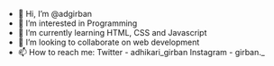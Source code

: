 - 👋 Hi, I’m @adgirban
- 👀 I’m interested in Programming
- 🌱 I’m currently learning HTML, CSS and Javascript
- 💞️ I’m looking to collaborate on web development
- 📫 How to reach me:
                      Twitter   - adhikari_girban
                      Instagram - girban._

